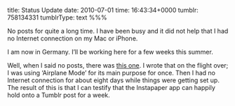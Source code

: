 title: Status Update
date: 2010-07-01
time: 16:43:34+0000
tumblr: 758134331
tumblrType: text
%%%

No posts for quite a long time. I have been busy and it did not help that I had no Internet connection on my Mac or iPhone. 

I am now in Germany. I’ll be working here for a few weeks this summer. 

Well, when I said no posts, there was [this one](/post/746187951). I wrote that on the flight over; I was using ‘Airplane Mode’ for its main purpose for once. Then I had no Internet connection for about eight days while things were getting set up. The result of this is that I can testify that the Instapaper app can happily hold onto a Tumblr post for a week.
